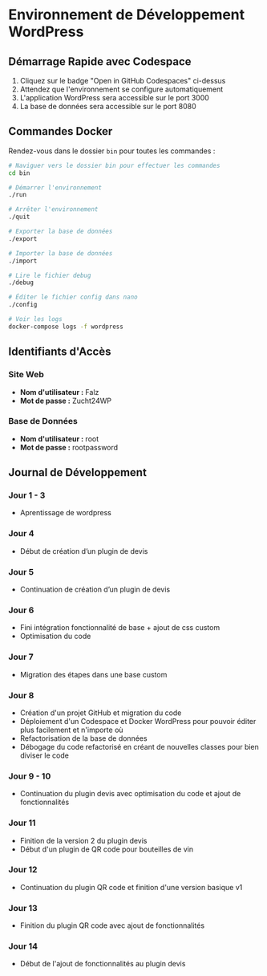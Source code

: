 # Environnement de Développement WordPress

## Démarrage Rapide avec Codespace

1. Cliquez sur le badge "Open in GitHub Codespaces" ci-dessus
2. Attendez que l'environnement se configure automatiquement
3. L'application WordPress sera accessible sur le port 3000
4. La base de données sera accessible sur le port 8080

## Commandes Docker

Rendez-vous dans le dossier `bin` pour toutes les commandes :

```bash
# Naviguer vers le dossier bin pour effectuer les commandes
cd bin

# Démarrer l'environnement
./run

# Arrêter l'environnement
./quit

# Exporter la base de données
./export

# Importer la base de données
./import

# Lire le fichier debug
./debug

# Éditer le fichier config dans nano
./config

# Voir les logs
docker-compose logs -f wordpress
```

## Identifiants d'Accès

### Site Web
- **Nom d'utilisateur :** Falz
- **Mot de passe :** Zucht24WP

### Base de Données
- **Nom d'utilisateur :** root
- **Mot de passe :** rootpassword

## Journal de Développement

### Jour 1 - 3
- Aprentissage de wordpress

### Jour 4
- Début de création d’un plugin de devis

### Jour 5
- Continuation de création d’un plugin de devis

### Jour 6
- Fini intégration fonctionnalité de base + ajout de css custom
- Optimisation du code

### Jour 7
- Migration des étapes dans une base custom

### Jour 8
- Création d'un projet GitHub et migration du code
- Déploiement d'un Codespace et Docker WordPress pour pouvoir éditer plus facilement et n'importe où
- Refactorisation de la base de données
- Débogage du code refactorisé en créant de nouvelles classes pour bien diviser le code

### Jour 9 - 10
- Continuation du plugin devis avec optimisation du code et ajout de fonctionnalités

### Jour 11
- Finition de la version 2 du plugin devis
- Début d'un plugin de QR code pour bouteilles de vin

### Jour 12
- Continuation du plugin QR code et finition d'une version basique v1

### Jour 13
- Finition du plugin QR code avec ajout de fonctionnalités

### Jour 14

- Début de l'ajout de fonctionnalités au plugin devis